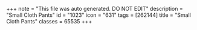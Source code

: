 +++
note = "This file was auto generated. DO NOT EDIT"
description = "Small Cloth Pants"
id = "1023"
icon = "631"
tags = [262144]
title = "Small Cloth Pants"
classes = 65535
+++
